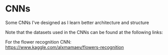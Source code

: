 # CNNs
Some CNNs I've designed as I learn better architecture and structure

Note that the datasets used in the CNNs can be found at the following links:

For the flower recognition CNN: https://www.kaggle.com/alxmamaev/flowers-recognition
